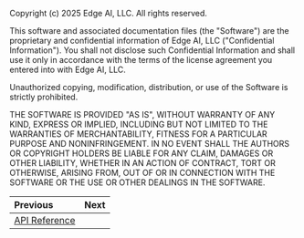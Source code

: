 Copyright (c) 2025 Edge AI, LLC. All rights reserved.

This software and associated documentation files (the "Software") are the proprietary and confidential information of Edge AI, LLC ("Confidential Information"). You shall not disclose such Confidential Information and shall use it only in accordance with the terms of the license agreement you entered into with Edge AI, LLC.

Unauthorized copying, modification, distribution, or use of the Software is strictly prohibited.

THE SOFTWARE IS PROVIDED "AS IS", WITHOUT WARRANTY OF ANY KIND, EXPRESS OR IMPLIED, INCLUDING BUT NOT LIMITED TO THE WARRANTIES OF MERCHANTABILITY, FITNESS FOR A PARTICULAR PURPOSE AND NONINFRINGEMENT. IN NO EVENT SHALL THE AUTHORS OR COPYRIGHT HOLDERS BE LIABLE FOR ANY CLAIM, DAMAGES OR OTHER LIABILITY, WHETHER IN AN ACTION OF CONTRACT, TORT OR OTHERWISE, ARISING FROM, OUT OF OR IN CONNECTION WITH THE SOFTWARE OR THE USE OR OTHER DEALINGS IN THE SOFTWARE.

<div class="section_buttons">

| Previous          |                              Next |
|:------------------|----------------------------------:|
| [API Reference](docs/api_overview.md) |  |

</div>